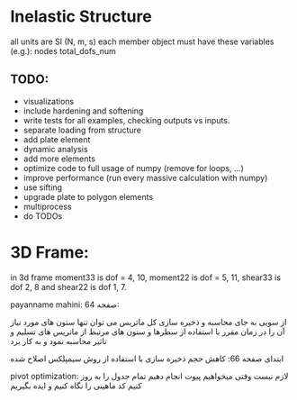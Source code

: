 # Inelastic Structure
all units are SI (N, m, s)
each member object must have these variables (e.g.):
nodes
total_dofs_num


## TODO:

- visualizations
- include hardening and softening
- write tests for all examples, checking outputs vs inputs.
- separate loading from structure
- add plate element
- dynamic analysis
- add more elements
- optimize code to full usage of numpy (remove for loops, ...)
- improve performance (run every massive calculation with numpy)
- use sifting
- upgrade plate to polygon elements
- multiprocess
- do TODOs


# 3D Frame:
in 3d frame moment33 is dof = 4, 10, moment22 is dof = 5, 11, shear33 is dof 2, 8 and
shear22 is dof 1, 7.

payanname mahini:
صفحه 64:

از سویی به جای محاسبه و ذخیره سازی کل ماتریس می توان تنها ستون های مورد نیاز آن را در زمان مقرر با استفاده از سطرها و ستون های مرتبط از ماتریس های تسلیم و تاثیر محاسبه نمود و به کار برد

ابتدای صفحه 66:
کاهش حجم ذخیره سازی با استفاده از روش سیمپلکس اصلاح شده

pivot optimization:
لازم نیست وقتی میخواهیم پیوت انجام دهیم تمام جدول را به روز کنیم
کد ماهینی را نگاه کنیم و ایده بگیریم
